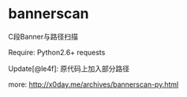 bannerscan
==========

C段Banner与路径扫描

Require:
Python2.6+
requests

Update[@le4f]:
原代码上加入部分路径

more:
http://x0day.me/archives/bannerscan-py.html
